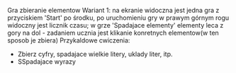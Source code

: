 Gra zbieranie elementow 
Wariant 1: na ekranie widoczna jest jedna gra z przyciskiem 'Start' po środku, po uruchomieniu gry w prawym górnym rogu widoczny jest licznik czasu; w grze 'Spadajace elementy' elementy leca z gory na dol - zadaniem ucznia jest klikanie konretnych elementow(w ten sposob je zbiera) Przykaldowe cwiczenia:
- Zbierz cyfry, spadajace wielkie litery, uklady liter, itp.
- SSpadajace wyrazy